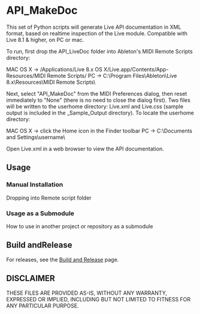 # API_MakeDoc

This set of Python scripts will generate Live API documentation in XML format, based on realtime inspection of the Live module. Compatible with Live 8.1 & higher, on PC or mac.

To run, first drop the API_LiveDoc folder into Ableton's MIDI Remote Scripts directory:

MAC OS X -> /Applications/Live 8.x OS X/Live.app/Contents/App-Resources/MIDI Remote Scripts/
PC -> C:\Program Files\Ableton\Live 8.x\Resources\MIDI Remote Scripts\

Next, select "API_MakeDoc" from the MIDI Preferences dialog, then reset immediately to "None" (there is no need to close the dialog first). Two files will be written to the userhome directory: Live.xml and Live.css (sample output is included in the \_Sample_Output directory). To locate the userhome directory:

MAC OS X -> click the Home icon in the Finder toolbar
PC -> C:\Documents and Settings\username\

Open Live.xml in a web browser to view the API documentation.

## Usage

### Manual Installation

Dropping into Remote script folder

### Usage as a Submodule

How to use in another project or repository as a submodule

## Build andRelease

For releases, see the [Build and Release](https://github.com/isfopo/LiveAPI_MakeDoc/build) page.

## DISCLAIMER

THESE FILES ARE PROVIDED AS-IS, WITHOUT ANY WARRANTY, EXPRESSED OR IMPLIED, INCLUDING BUT NOT LIMITED TO FITNESS FOR ANY PARTICULAR PURPOSE.
